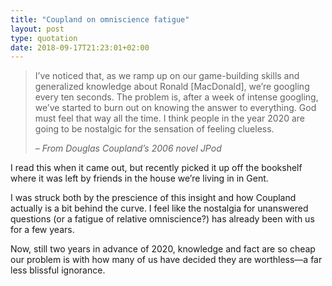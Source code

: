 ```yaml
---
title: "Coupland on omniscience fatigue"
layout: post
type: quotation
date: 2018-09-17T21:23:01+02:00
---
```


> I’ve noticed that, as we ramp up on our game-building skills and generalized knowledge about Ronald [MacDonald], we’re googling every ten seconds. The problem is, after a week of intense googling, we’ve started to burn out on knowing the answer to everything. God must feel that way all the time. I think people in the year 2020 are going to be nostalgic for the sensation of feeling clueless.
>
> – <cite>From Douglas Coupland’s 2006 novel <i>JPod</i></cite>

I read this when it came out, but recently picked it up off the bookshelf where it was left by friends in the house we’re living in in Gent.

I was struck both by the prescience of this insight and how Coupland actually is a bit behind the curve. I feel like the nostalgia for unanswered questions (or a fatigue of relative omniscience?) has already been with us for a few years.

Now, still two years in advance of 2020, knowledge and fact are so cheap our problem is with how many of us have decided they are worthless—a far less blissful ignorance.